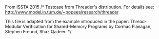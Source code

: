 From ISSTA 2015
/* Testcase from Threader's distribution. For details see:
http://www.model.in.tum.de/~popeea/research/threader

This file is adapted from the example introduced in the paper:
Thread-Modular Verification for Shared-Memory Programs 
by Cormac Flanagan, Stephen Freund, Shaz Qadeer.
 */

